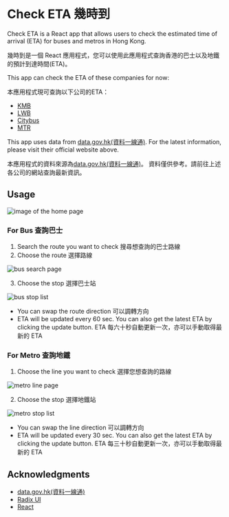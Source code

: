 # Check ETA 幾時到

Check ETA is a React app that allows users to check the estimated time of arrival (ETA) for buses and metros in Hong Kong.

幾時到是一個 React 應用程式，您可以使用此應用程式查詢香港的巴士以及地鐵的預計到達時間(ETA)。

This app can check the ETA of these companies for now:

本應用程式現可查詢以下公司的ETA：

-   [KMB](https://www.kmb.hk/)
-   [LWB](https://www.kmb.hk/)
-   [Citybus](https://www.citybus.com.hk/home/default.aspx?intLangID=2)
-   [MTR](https://www.mtr.com.hk/ch/customer/main/index.html)

This app uses data from [data.gov.hk(資料一線通)](https://data.gov.hk/).
For the latest information, please visit their official website above.

本應用程式的資料來源為[data.gov.hk(資料一線通)](https://data.gov.hk/)。
資料僅供參考。請前往上述各公司的網站查詢最新資訊。

## Usage

![image of the home page](src/res/img/bus_1.png)

### For Bus 查詢巴士

1. Search the route you want to check
   搜尋想查詢的巴士路線
2. Choose the route
   選擇路線

![bus search page](src/res/img/bus_2.png)

3. Choose the stop
   選擇巴士站

![bus stop list](src/res/img/bus_3.png)

-   You can swap the route direction
    可以調轉方向
-   ETA will be updated every 60 sec. You can also get the latest ETA by clicking the update button.
    ETA 每六十秒自動更新一次，亦可以手動取得最新的 ETA

### For Metro 查詢地鐵

1. Choose the line you want to check
   選擇您想查詢的路線

![metro line page](src/res/img/mtr_1.png)

2. Choose the stop
   選擇地鐵站

![metro stop list](src/res/img/mtr_2.png)

-   You can swap the line direction
    可以調轉方向
-   ETA will be updated every 30 sec. You can also get the latest ETA by clicking the update button.
    ETA 每三十秒自動更新一次，亦可以手動取得最新的 ETA

## Acknowledgments

-   [data.gov.hk(資料一線通)](https://data.gov.hk/)
-   [Radix UI](https://www.radix-ui.com/)
-   [React](https://react.dev/)
